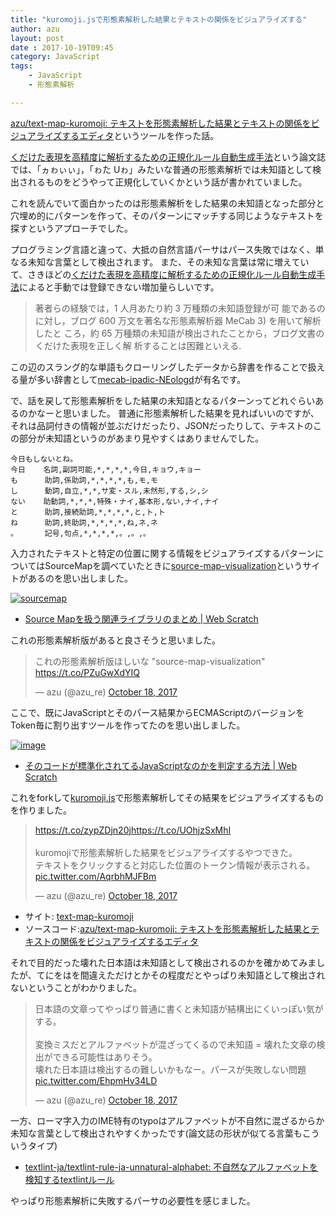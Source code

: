 ```yaml
---
title: "kuromoji.jsで形態素解析した結果とテキストの関係をビジュアライズする"
author: azu
layout: post
date : 2017-10-19T09:45
category: JavaScript
tags:
    - JavaScript
    - 形態素解析

---
```


[azu/text-map-kuromoji: テキストを形態素解析した結果とテキストの関係をビジュアライズするエディタ](https://github.com/azu/text-map-kuromoji)というツールを作った話。

[くだけた表現を高精度に解析するための正規化ルール自動生成手法](https://ipsj.ixsq.nii.ac.jp/ej/?action=pages_view_main&active_action=repository_view_main_item_detail&item_id=70540&item_no=1&page_id=13&block_id=8 "くだけた表現を高精度に解析するための正規化ルール自動生成手法")という論文誌では、「ヵゎぃぃ」，「ゎた Uゎ」みたいな普通の形態素解析では未知語として検出されるものをどうやって正規化していくかという話が書かれていました。

これを読んでいて面白かったのは形態素解析をした結果の未知語となった部分と穴埋め的にパターンを作って、そのパターンにマッチする同じようなテキストを探すというアプローチでした。

プログラミング言語と違って、大抵の自然言語パーサはパース失敗ではなく、単なる未知な言葉として検出されます。
また、その未知な言葉は常に増えていて、さきほどの[くだけた表現を高精度に解析するための正規化ルール自動生成手法](https://ipsj.ixsq.nii.ac.jp/ej/?action=pages_view_main&active_action=repository_view_main_item_detail&item_id=70540&item_no=1&page_id=13&block_id=8 "くだけた表現を高精度に解析するための正規化ルール自動生成手法")によると手動では登録できない増加量らしいです。

> 著者らの経験では，1 人月あたり約 3 万種類の未知語登録が可 能であるのに対し，ブログ 600 万文を著名な形態素解析器 MeCab 3) を用いて解析したと ころ，約 65 万種類の未知語が検出されたことから，ブログ文書のくだけた表現を正しく解 析することは困難といえる.

この辺のスラング的な単語もクローリングしたデータから辞書を作ることで扱える量が多い辞書として[mecab-ipadic-NEologd](https://github.com/neologd/mecab-ipadic-neologd "mecab-ipadic-NEologd")が有名です。

で、話を戻して形態素解析をした結果の未知語となるパターンってどれぐらいあるのかなーと思いました。
普通に形態素解析した結果を見ればいいのですが、それは品詞付きの情報が並ぶだけだったり、JSONだったりして、テキストのこの部分が未知語というのがあまり見やすくはありませんでした。

```
今日もしないとね。
今日    名詞,副詞可能,*,*,*,*,今日,キョウ,キョー
も      助詞,係助詞,*,*,*,*,も,モ,モ
し      動詞,自立,*,*,サ変・スル,未然形,する,シ,シ
ない    助動詞,*,*,*,特殊・ナイ,基本形,ない,ナイ,ナイ
と      助詞,接続助詞,*,*,*,*,と,ト,ト
ね      助詞,終助詞,*,*,*,*,ね,ネ,ネ
。      記号,句点,*,*,*,*,。,。,。
```

入力されたテキストと特定の位置に関する情報をビジュアライズするパターンについてはSourceMapを調べていたときに[source-map-visualization](http://sokra.github.io/source-map-visualization/ "source-map-visualization")というサイトがあるのを思い出しました。

[![sourcemap](http://efcl.info/wp-content/uploads/2017/10/19-1508374636.png)](http://sokra.github.io/source-map-visualization/)

- [Source Mapを扱う関連ライブラリのまとめ | Web Scratch](http://efcl.info/2014/0622/res3933/ "Source Mapを扱う関連ライブラリのまとめ | Web Scratch")

これの形態素解析版があると良さそうと思いました。

<blockquote class="twitter-tweet" data-lang="en"><p lang="ja" dir="ltr">これの形態素解析版ほしいな  &quot;source-map-visualization&quot;  <a href="https://t.co/PZuGwXdYIQ">https://t.co/PZuGwXdYIQ</a></p>&mdash; azu (@azu_re) <a href="https://twitter.com/azu_re/status/920646507254050822?ref_src=twsrc%5Etfw">October 18, 2017</a></blockquote>
<script async src="//platform.twitter.com/widgets.js" charset="utf-8"></script>

ここで、既にJavaScriptとそのパース結果からECMAScriptのバージョンをToken毎に割り出すツールを作ってたのを思い出しました。


[![image](http://efcl.info/wp-content/uploads/2016/08/04-1470309082.png)](https://azu.github.io/ecmascript-version-detector/)

- [そのコードが標準化されてるJavaScriptなのかを判定する方法 | Web Scratch](http://efcl.info/2016/08/04/ecmascript-version-detector/ "そのコードが標準化されてるJavaScriptなのかを判定する方法 | Web Scratch")

これをforkして[kuromoji.js](https://github.com/takuyaa/kuromoji.js#api "kuromoji.js")で形態素解析してその結果をビジュアライズするものを作りました。

<blockquote class="twitter-tweet" data-lang="en"><p lang="ja" dir="ltr"><a href="https://t.co/zypZDjn20j">https://t.co/zypZDjn20j</a><a href="https://t.co/UOhjzSxMhI">https://t.co/UOhjzSxMhI</a><br><br>kuromojiで形態素解析した結果をビジュアライズするやつできた。<br>テキストをクリックすると対応した位置のトークン情報が表示される。 <a href="https://t.co/AqrbhMJFBm">pic.twitter.com/AqrbhMJFBm</a></p>&mdash; azu (@azu_re) <a href="https://twitter.com/azu_re/status/920676180797173762?ref_src=twsrc%5Etfw">October 18, 2017</a></blockquote>
<script async src="//platform.twitter.com/widgets.js" charset="utf-8"></script>


- サイト: [text-map-kuromoji](https://azu.github.io/text-map-kuromoji/)
- ソースコード:[azu/text-map-kuromoji: テキストを形態素解析した結果とテキストの関係をビジュアライズするエディタ](https://github.com/azu/text-map-kuromoji)

それで目的だった壊れた日本語は未知語として検出されるのかを確かめてみましたが、てにをはを間違えただけとかその程度だとやっぱり未知語として検出されないということがわかりました。

<blockquote class="twitter-tweet" data-lang="en"><p lang="ja" dir="ltr">日本語の文章ってやっぱり普通に書くと未知語が結構出にくいっぽい気がする。<br><br>変換ミスだとアルファベットが混ざってくるので未知語 = 壊れた文章の検出ができる可能性はありそう。<br>壊れた日本語は検出するの難しいかもなー。パースが失敗しない問題 <a href="https://t.co/EhpmHv34LD">pic.twitter.com/EhpmHv34LD</a></p>&mdash; azu (@azu_re) <a href="https://twitter.com/azu_re/status/920678011141201920?ref_src=twsrc%5Etfw">October 18, 2017</a></blockquote>
<script async src="//platform.twitter.com/widgets.js" charset="utf-8"></script>

一方、ローマ字入力のIME特有のtypoはアルファベットが不自然に混ざるからか未知な言葉として検出されやすくかったです(論文誌の形状が似てる言葉もこういうタイプ)

- [textlint-ja/textlint-rule-ja-unnatural-alphabet: 不自然なアルファベットを検知するtextlintルール](https://github.com/textlint-ja/textlint-rule-ja-unnatural-alphabet "textlint-ja/textlint-rule-ja-unnatural-alphabet: 不自然なアルファベットを検知するtextlintルール")

やっぱり形態素解析に失敗するパーサの必要性を感じました。
